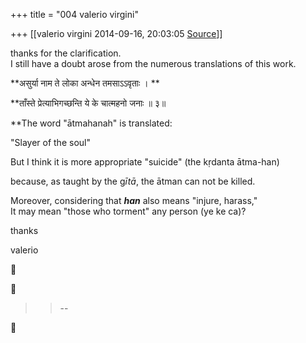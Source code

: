 +++
title = "004 valerio virgini"

+++
[[valerio virgini	2014-09-16, 20:03:05 [Source](https://groups.google.com/g/samskrita/c/XOelLTCpBv4)]]



thanks for the clarification.  
I still have a doubt arose from the numerous translations of this work.  
  

**असुर्या नाम ते लोका अन्धेन तमसाऽऽवृताः । **

**ताँस्ते प्रेत्याभिगच्छन्ति ये के चात्महनो जनाः ॥ ३॥  
  
  
**The word "ātmahanah" is translated:  
  
"Slayer of the soul"  
  
But I think it is more appropriate "suicide" (the kṛdanta ātma-han)  
  
because, as taught by the g*ītā*, the ātman can not be killed.  
  
Moreover, considering that ***han*** also means "injure, harass,"  
It may mean "those who torment" any person (ye ke ca)?   
  

thanks  

valerio  

  





> 
> > 
> > --  
> > 
> > 



